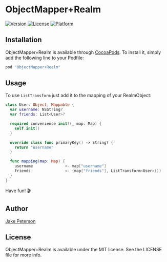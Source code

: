 # ObjectMapper+Realm

[![Version](https://img.shields.io/cocoapods/v/ObjectMapper+Realm.svg?style=flat)](http://cocoapods.org/pods/ObjectMapper+Realm)
[![License](https://img.shields.io/cocoapods/l/ObjectMapper+Realm.svg?style=flat)](http://cocoapods.org/pods/ObjectMapper+Realm)
[![Platform](https://img.shields.io/cocoapods/p/ObjectMapper+Realm.svg?style=flat)](http://cocoapods.org/pods/ObjectMapper+Realm)

## Installation

ObjectMapper+Realm is available through [CocoaPods](http://cocoapods.org). To install
it, simply add the following line to your Podfile:

```ruby
pod "ObjectMapper+Realm"
```

## Usage

To use `ListTransform` just add it to the mapping of your RealmObject:
```swift
class User: Object, Mappable {
  var username: NSString?
  var friends: List<User>?

  required convenience init?(_ map: Map) {
    self.init()
  }

  override class func primaryKey() -> String? {
    return "username"
  }

  func mapping(map: Map) {
    username              <- map["username"]
    friends               <- (map["friends"], ListTransform<User>())
  }
}
```
Have fun! 🎬

## Author

[Jake Peterson](http://jakenberg.io)

## License

ObjectMapper+Realm is available under the MIT license. See the LICENSE file for more info.
